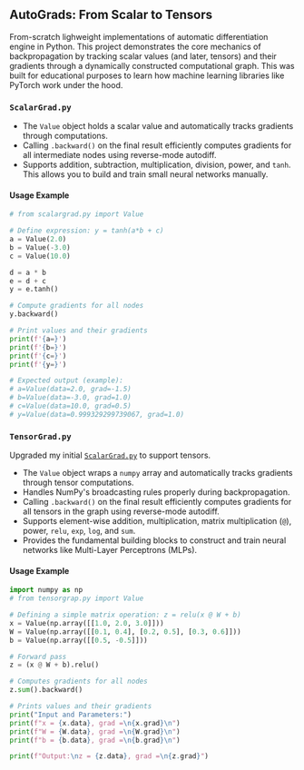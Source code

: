 ## AutoGrads: From Scalar to Tensors
From-scratch lighweight implementations of automatic differentiation engine in Python. This project demonstrates the core mechanics of backpropagation by tracking scalar values (and later, tensors) and their gradients through a dynamically constructed computational graph. This was built for educational purposes to learn how machine learning libraries like PyTorch work under the hood.
### `ScalarGrad.py`
- The `Value` object holds a scalar value and automatically tracks gradients through computations.
- Calling `.backward()` on the final result efficiently computes gradients for all intermediate nodes using reverse-mode autodiff.
- Supports addition, subtraction, multiplication, division, power, and `tanh`. This allows you to build and train small neural networks manually.

#### Usage Example

```python
# from scalargrad.py import Value

# Define expression: y = tanh(a*b + c)
a = Value(2.0)
b = Value(-3.0)
c = Value(10.0)

d = a * b
e = d + c
y = e.tanh()

# Compute gradients for all nodes
y.backward()

# Print values and their gradients
print(f'{a=}')
print(f'{b=}')
print(f'{c=}')
print(f'{y=}')

# Expected output (example):
# a=Value(data=2.0, grad=-1.5)
# b=Value(data=-3.0, grad=1.0)
# c=Value(data=10.0, grad=0.5)
# y=Value(data=0.999329299739067, grad=1.0)
```
### `TensorGrad.py`
Upgraded my initial [`ScalarGrad.py`](ScalarGrad.py) to support tensors.
- The `Value` object wraps a `numpy` array and automatically tracks gradients through tensor computations.
- Handles NumPy's broadcasting rules properly during backpropagation.
- Calling `.backward()` on the final result efficiently computes gradients for all tensors in the graph using reverse-mode autodiff.
- Supports element-wise addition, multiplication, matrix multiplication (`@`), power, `relu`, `exp`, `log`, and `sum`.
- Provides the fundamental building blocks to construct and train neural networks like Multi-Layer Perceptrons (MLPs).
#### Usage Example
```python
import numpy as np
# from tensorgrap.py import Value

# Defining a simple matrix operation: z = relu(x @ W + b)
x = Value(np.array([[1.0, 2.0, 3.0]]))
W = Value(np.array([[0.1, 0.4], [0.2, 0.5], [0.3, 0.6]]))
b = Value(np.array([[0.5, -0.5]]))

# Forward pass
z = (x @ W + b).relu()

# Computes gradients for all nodes
z.sum().backward()

# Prints values and their gradients
print("Input and Parameters:")
print(f"x = {x.data}, grad =\n{x.grad}\n")
print(f"W = {W.data}, grad =\n{W.grad}\n")
print(f"b = {b.data}, grad =\n{b.grad}\n")

print(f"Output:\nz = {z.data}, grad =\n{z.grad}")
```
